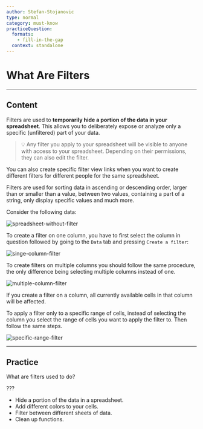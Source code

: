 ```yaml
---
author: Stefan-Stojanovic
type: normal
category: must-know
practiceQuestion:
  formats:
    - fill-in-the-gap
  context: standalone
---
```


# What Are Filters
 

---

## Content

Filters are used to **temporarily hide a portion of the data in your spreadsheet**. This allows you to deliberately expose or analyze only a specific (unfiltered) part of your data.

> 💡 Any filter you apply to your spreadsheet will be visible to anyone with access to your spreadsheet. Depending on their permissions, they can also edit the filter.

You can also create specific filter view links when you want to create different filters for different people for the same spreadsheet.

Filters are used for sorting data in ascending or descending order, larger than or smaller than a value, between two values, containing a part of a string, only display specific values and much more.

Consider the following data:

![spreadsheet-without-filter](https://img.enkipro.com/3b9822e2a460ad19dfddd8dda3bd2dd9.png)

To create a filter on one column, you have to first select the column in question followed by going to the `Data` tab and pressing `Create a filter`:

![singe-column-filter](https://img.enkipro.com/db56d82d1791e0bd8378e2bfba4d2a42.gif)

To create filters on multiple columns you should follow the same procedure, the only difference being selecting multiple columns instead of one.

![multiple-column-filter](https://img.enkipro.com/c185b4b3c2a11a803074371cd5a60a47.gif)

If you create a filter on a column, all currently available cells in that column will be affected.

To apply a filter only to a specific range of cells, instead of selecting the column you select the range of cells you want to apply the filter to. Then follow the same steps.

![specific-range-filter](https://img.enkipro.com/ce62af66247d6d80e4838b7e1c321e6d.gif)


---

## Practice

What are filters used to do?

???

- Hide a portion of the data in a spreadsheet.
- Add different colors to your cells.
- Filter between different sheets of data.
- Clean up functions.
